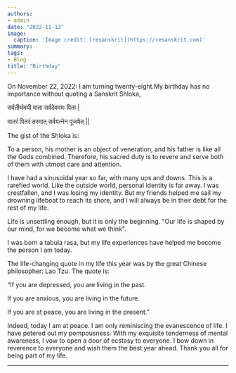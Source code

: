 ```yaml
---
authors:
- admin
date: "2022-11-13"
image:
  caption: 'Image credit: [resanskrit](https://resanskrit.com)'
summary: 
tags:
- Blog
title: "Birthday"
---
```

On November 22, 2022: I am turning twenty-eight.My birthday has no importance without quoting a Sanskrit Shloka,

सर्वतीर्थमयी माता सर्वदेवमयः पिता |

मातरं पितरं तस्मात् सर्वयत्नेन पूजयेत् ||

The gist of the Shloka is:

To a person, his mother is an object of veneration, and his father is like all the Gods combined. Therefore, his sacred duty is to revere and serve both of them with utmost care and attention.

I have had a sinusoidal year so far, with many ups and downs. This is a rarefied world. Like the outside world, personal identity is far away. I was crestfallen, and I was losing my identity. But my friends helped me sail my drowning lifeboat to reach its shore, and I will always be in their debt for the rest of my life.

Life is unsettling enough, but it is only the beginning. "Our life is shaped by our mind, for we become what we think".

I was born a tabula rasa, but my life experiences have helped me become the person I am today.

The life-changing quote in my life this year was by the great Chinese philosopher: Lao Tzu. The quote is:

<p style="text-align:center; font-weight:bold;">

“If you are depressed, you are living in the past. 

If you are anxious, you are living in the future. 

If you are at peace, you are living in the present.”
</p>


Indeed, today I am at peace. I am only reminiscing the evanescence of life. I have petered out my pompousness. With my exquisite tenderness of mental awareness, I vow to open a door of ecstasy to everyone. I bow down in reverence to everyone and wish them the best year ahead. Thank you all for being part of my life.

---